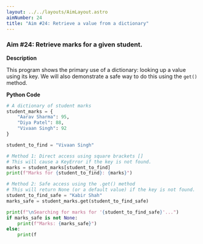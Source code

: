 ```yaml
---
layout: ../../layouts/AimLayout.astro
aimNumber: 24
title: "Aim #24: Retrieve a value from a dictionary"
---
```


### Aim #24: Retrieve marks for a given student.

**Description**

This program shows the primary use of a dictionary: looking up a value using its key. We will also demonstrate a safe way to do this using the `get()` method.

**Python Code**

```python
# A dictionary of student marks
student_marks = {
    "Aarav Sharma": 95,
    "Diya Patel": 88,
    "Vivaan Singh": 92
}

student_to_find = "Vivaan Singh"

# Method 1: Direct access using square brackets []
# This will cause a KeyError if the key is not found.
marks = student_marks[student_to_find]
print(f"Marks for {student_to_find}: {marks}")

# Method 2: Safe access using the .get() method
# This will return None (or a default value) if the key is not found.
student_to_find_safe = "Kabir Shah"
marks_safe = student_marks.get(student_to_find_safe)

print(f"\nSearching for marks for '{student_to_find_safe}'...")
if marks_safe is not None:
    print(f"Marks: {marks_safe}")
else:
    print(f